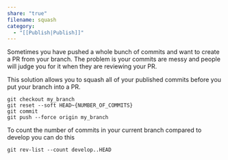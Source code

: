 ```yaml
---
share: "true"
filename: squash
category:
  - "[[Publish|Publish]]"
---
```


Sometimes you have pushed a whole bunch of commits and want to create a PR from your branch. The problem is your commits are messy and people will judge you for it when they are reviewing your PR.

This solution allows you to squash all of your published commits before you put your branch into a PR.

```
git checkout my_branch
git reset --soft HEAD~{NUMBER_OF_COMMITS}
git commit
git push --force origin my_branch
```

To count the number of commits in your current branch compared to develop you can do this

```
git rev-list --count develop..HEAD
```

